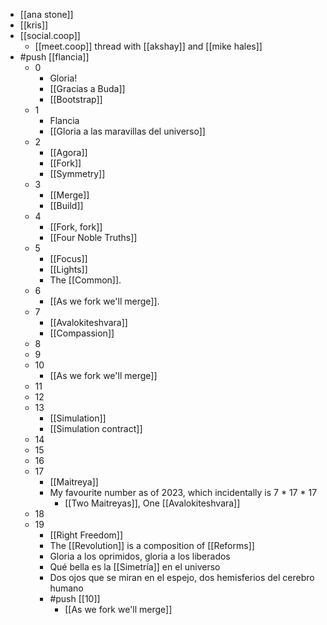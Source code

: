 - [[ana stone]]
- [[kris]]
- [[social.coop]]
  - [[meet.coop]] thread with [[akshay]] and [[mike hales]]
- #push [[flancia]]
  - 0
    - Gloria!
    - [[Gracias a Buda]]
    - [[Bootstrap]]
  - 1
    - Flancia
    - [[Gloria a las maravillas del universo]]
  - 2
    - [[Agora]]
    - [[Fork]]
    - [[Symmetry]]
  - 3
    - [[Merge]]
    - [[Build]]
  - 4
    - [[Fork, fork]]
    - [[Four Noble Truths]]
  - 5
    - [[Focus]]
    - [[Lights]]
    - The [[Common]].
  - 6
    - [[As we fork we'll merge]].
  - 7
    - [[Avalokiteshvara]]
    - [[Compassion]]
  - 8
  - 9
  - 10
    - [[As we fork we'll merge]]
  - 11
  - 12
  - 13
    - [[Simulation]]
    - [[Simulation contract]]
  - 14
  - 15
  - 16
  - 17
    - [[Maitreya]]
    - My favourite number as of 2023, which incidentally is 7 * 17 * 17
      - [[Two Maitreyas]], One [[Avalokiteshvara]]
  - 18
  - 19 
    - [[Right Freedom]]
    - The [[Revolution]] is a composition of [[Reforms]]
    - Gloria a los oprimidos, gloria a los liberados
    - Qué bella es la [[Simetría]] en el universo
    - Dos ojos que se miran en el espejo, dos hemisferios del cerebro humano
    - #push [[10]]
      - [[As we fork we'll merge]]
